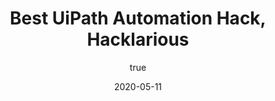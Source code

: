 ---
author:
  name: "Jatin Dehmiwal"
date: 2020-05-11
title: Best UiPath Automation Hack, Hacklarious
eventname: MLH
eventlocation:
weight: 10
---